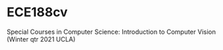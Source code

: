 # ECE188cv
Special Courses in Computer Science: Introduction to Computer Vision (Winter qtr 2021 UCLA)
